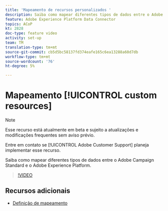 ```yaml
---
title: 'Mapeamento de recursos personalizados '
description: Saiba como mapear diferentes tipos de dados entre o Adobe Campaign Standard (ACS) e o Adobe Experience Platform (AEP)
feature: Adobe Experience Platform Data Connector
topics: ACoP
kt: 2828
doc-type: feature video
activity: set-up
team: TM
translation-type: tm+mt
source-git-commit: cb5d5bc58137fd374eafe165c6ea13288a60d7db
workflow-type: tm+mt
source-wordcount: '76'
ht-degree: 5%

---
```



# Mapeamento [!UICONTROL custom resources]

>[!NOTE]
>
>Esse recurso está atualmente em beta e sujeito a atualizações e modificações frequentes sem aviso prévio.
>
>Entre em contato se [!UICONTROL Adobe Customer Support] planeja implementar esse recurso.

Saiba como mapear diferentes tipos de dados entre o Adobe Campaign Standard e o Adobe Experience Platform.

>[!VIDEO](https://video.tv.adobe.com/v/27231?quality=12)

## Recursos adicionais

* [Definição de mapeamento](https://docs.adobe.com/content/help/en/campaign-standard/using/administrating/mapping-campaign-and-aep-data/aep-mapping-definition.html)

